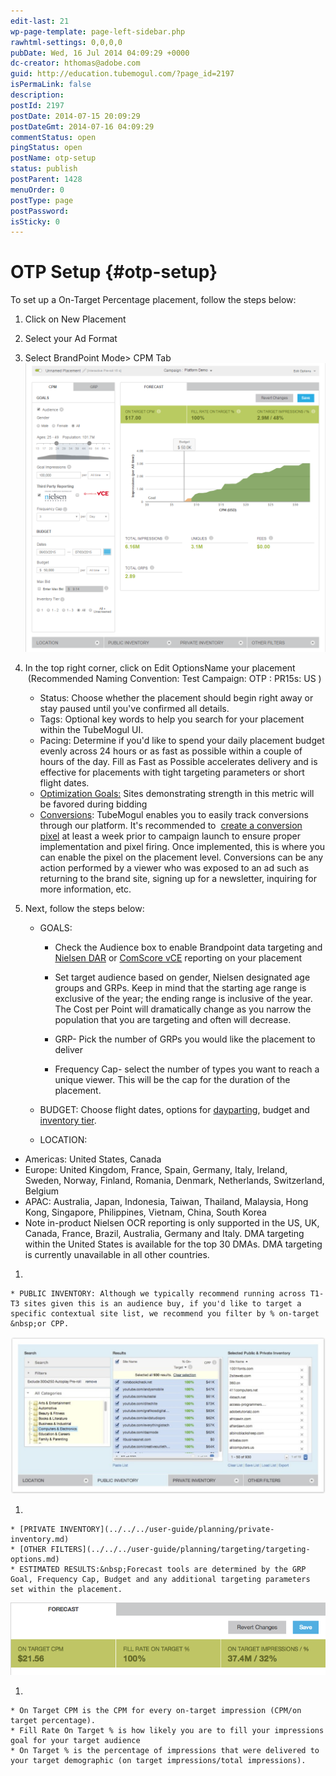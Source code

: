 ```yaml
---
edit-last: 21
wp-page-template: page-left-sidebar.php
rawhtml-settings: 0,0,0,0
pubDate: Wed, 16 Jul 2014 04:09:29 +0000
dc-creator: hthomas@adobe.com
guid: http://education.tubemogul.com/?page_id=2197
isPermaLink: false
description: 
postId: 2197
postDate: 2014-07-15 20:09:29
postDateGmt: 2014-07-16 04:09:29
commentStatus: open
pingStatus: open
postName: otp-setup
status: publish
postParent: 1428
menuOrder: 0
postType: page
postPassword: 
isSticky: 0
---
```


# OTP Setup {#otp-setup}

To set up a&nbsp;On-Target Percentage&nbsp;placement, follow the steps below:

1. Click on New Placement
1. Select your Ad Format
1. Select&nbsp;BrandPoint Mode> CPM Tab   
   [ ![](assets/otp-setup.png)](assets/otp-setup.png)

1. In the top right corner, click on Edit OptionsName your placement &nbsp;(Recommended Naming Convention: Test Campaign: OTP&nbsp;: PR15s: US )

    * Status: Choose whether the placement should begin right away or stay paused until you've confirmed all details.
    * Tags: Optional key words to help you search for your placement within the TubeMogul UI.
    * Pacing: Determine if you'd like to spend your daily placement budget evenly across 24 hours or as fast as possible within a couple of hours of the day. Fill as Fast as Possible accelerates delivery and is effective for placements with tight targeting parameters or short flight dates.
    * [Optimization Goals:](../../../user-guide/optimization/optimization-goals.md)&nbsp;Sites demonstrating strength in this metric will be favored during bidding
    * [Conversions](conversions.md): TubeMogul enables you to easily track conversions through our platform. It's recommended to&nbsp; [create a conversion pixel](conversions.md)&nbsp;at least a week prior to campaign launch to ensure proper implementation and pixel firing. Once implemented, this is where you can enable the pixel on the placement level. Conversions can be any action performed by a viewer who was exposed to an ad such as returning to the brand site, signing up for a newsletter, inquiring for more information, etc.

1. Next,&nbsp;follow the steps below:

    * GOALS:

        * Check the Audience box to enable Brandpoint data targeting and [Nielsen DAR](../../../user-guide/measurement/nielsen-ocr-reporting.md) or [ComScore vCE](../../../user-guide/measurement/comscore-vce.md) reporting on your placement
        
        * Set target audience based on gender, Nielsen designated age groups and GRPs. Keep in mind that the starting age range is exclusive of the year; the ending range is inclusive of the year. The Cost per Point will dramatically change as you narrow the population that you are targeting and often will decrease.
        * GRP- Pick the number of GRPs you would like the placement to deliver
        * Frequency Cap- select the number of types you want to reach a unique viewer. This will be the cap for the duration of the placement.

    * BUDGET:&nbsp;Choose flight dates, options for [dayparting](../../../user-guide/planning/targeting/targeting-options.md), budget and&nbsp; [inventory tier](../../../user-guide/planning/brand-safety/sitesafe-quality.md).
    
    * LOCATION:

* Americas: United States, Canada
* Europe: United Kingdom, France, Spain, Germany, Italy, Ireland, Sweden, Norway, Finland, Romania, Denmark, Netherlands, Switzerland, Belgium
* APAC: Australia, Japan, Indonesia, Taiwan, Thailand, Malaysia, Hong Kong, Singapore, Philippines, Vietnam, China, South Korea
* Note in-product Nielsen OCR reporting is only supported in the&nbsp;US, UK, Canada, France, Brazil, Australia, Germany and Italy.&nbsp;DMA targeting within the United States is available for the top 30 DMAs. DMA targeting is currently unavailable in all other countries.

1.

    * PUBLIC INVENTORY: Although we typically recommend running across T1-T3 sites given this is an audience buy, if you'd like to target a specific contextual site list, we recommend you filter by % on-target &nbsp;or CPP.

[ ![bp - site cat](assets/bp-site-cat-1024x510.jpeg)](assets/bp-site-cat.jpeg)

1.

    * [PRIVATE INVENTORY](../../../user-guide/planning/private-inventory.md)
    * [OTHER FILTERS](../../../user-guide/planning/targeting/targeting-options.md)
    * ESTIMATED RESULTS:&nbsp;Forecast tools are determined by the GRP Goal, Frequency Cap, Budget and any additional targeting parameters set within the placement.

[ ![bp - forecast](assets/forecast-otp.png)](assets/forecast-otp.png)

1.

    * On Target CPM is the CPM for every on-target impression (CPM/on target percentage).
    * Fill Rate On Target % is how likely you are to fill your impressions goal for your target audience
    * On Target % is the percentage of impressions that were delivered to your target demographic (on target impressions/total impressions).

&nbsp; 